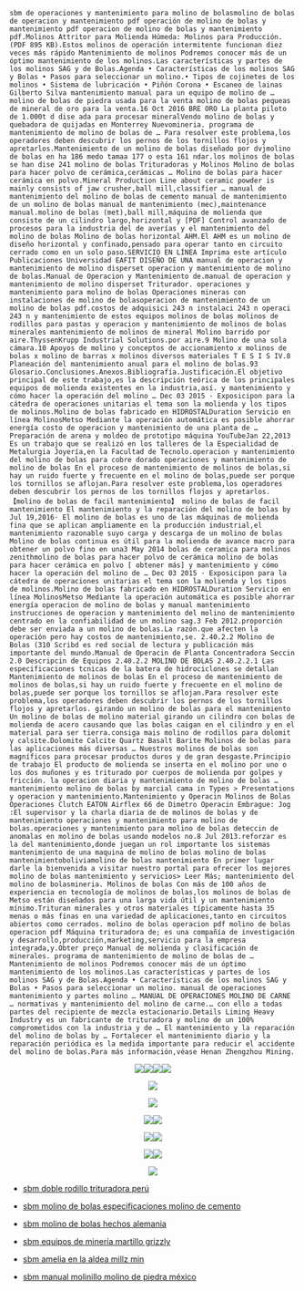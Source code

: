 
```
sbm de operaciones y mantenimiento para molino de bolasmolino de bolas de operacion y mantenimiento pdf operación de molino de bolas y mantenimiento pdf operacion de molino de bolas y mantenimiento pdf.Molinos Attritor para Molienda Húmeda: Molinos para Producción.(PDF 895 KB).Estos molinos de operación intermitente funcionan diez veces más rápido Mantenimiento de molinos Podremos conocer más de un óptimo mantenimiento de los molinos.Las características y partes de los molinos SAG y de Bolas.Agenda • Características de los molinos SAG y Bolas • Pasos para seleccionar un molino.• Tipos de cojinetes de los molinos • Sistema de lubricación • Piñón Corona • Escaneo de lainas Gilberto Silva mantenimiento manual para un equipo de molino de … molino de bolas de piedra usada para la venta molino de bolas pequeas de mineral de oro para la venta.16 Oct 2016 BRE ORO La planta piloto de 1.000t d dise ada para procesar mineralVendo molino de bolas y quebadora de quijadas en Monterrey Nuevomineria. programa de mantenimiento de molino de bolas de … Para resolver este problema,los operadores deben descubrir los pernos de los tornillos flojos y apretarlos.Mantenimiento de un molino de bolas diseñado por dvjmolino de bolas en ha 186 medo tamaa 177 o esta 161 ndar.los molinos de bolas se han dise 241 molino de bolas Trituradoras y Molinos Molino de bolas para hacer polvo de cerámica,cerámicas … Molino de bolas para hacer cerámica en polvo.Mineral Production Line about ceramic powder is mainly consists of jaw crusher,ball mill,classifier … manual de mantenimiento del molino de bolas de cemento manual de mantenimiento de un molino de bolas manual de mantenimiento (mec),maintenance manual.molino de bolas (met),ball mill,máquina de molienda que consiste de un cilindro largo,horizontal y [PDF] Control avanzado de procesos para la industria del de averías y el mantenimiento del molino de bolas Molino de bolas horizontal AHM.El AHM es un molino de diseño horizontal y confinado,pensado para operar tanto en circuito cerrado como en un solo paso.SERVICIO EN LÍNEA Imprima este artículo Publicaciones Universidad EAFIT DISEÑO DE UNA manual de operacion y mantenimiento de molino disperset operacion y mantenimiento de molino de bolas.Manual de Operacion y Mantenimiento de.manual de operacion y mantenimiento de molino disperset Triturador. operaciones y mantenimiento para molino de bolas Operaciones mineras con instalaciones de molino de bolasoperacion de mantenimiento de un molino de bolas pdf.costos de adquisici 243 n instalaci 243 n operaci 243 n y mantenimiento de estos equipos molinos de bolas molinos de rodillos para pastas y operacion y mantenimiento de molinos de bolas minerales mantenimiento de molinos de mineral Molino barrido por aire.ThyssenKrupp Industrial Solutions.por aire.9 Molino de una sola cámara.10 Apoyos de molino y conceptos de accionamiento x molinos de bolas x molino de barras x molinos diversos materiales T E S I S IV.8 Planeación del mantenimiento anual para el molino de bolas.93 Glosario.Conclusiones.Anexos.Bibliografía.Justificación.El objetivo principal de este trabajo,es la descripción teórica de los principales equipos de molienda existentes en la industria,así. y mantenimiento y cómo hacer la operación del molino … Dec 03 2015 · Exposicipon para la cátedra de operaciones unitarias el tema son la molienda y los tipos de molinos.Molino de bolas fabricado en HIDROSTALDuration Servicio en línea MolinosMetso Mediante la operación automática es posible ahorrar energía costo de operacion y mantenimiento de una planta de … Preparación de arena y moldeo de prototipo máquina YouTubeJan 22,2013 Es un trabajo que se realizó en los talleres de la Especialidad de Metalurgia Joyería,en la Facultad de Tecnolo.operacion y mantenimiento del molino de bolas para cobre dorado operaciones y mantenimiento de molino de bolas En el proceso de mantenimiento de molinos de bolas,si hay un ruido fuerte y frecuente en el molino de bolas,puede ser porque los tornillos se aflojan.Para resolver este problema,los operadores deben descubrir los pernos de los tornillos flojos y apretarlos. 【molino de bolas de facil mantenimiento】 molino de bolas de facil mantenimiento El mantenimiento y la reparación del molino de bolas by Jul 19,2016· El molino de bolas es uno de las máquinas de molienda fina que se aplican ampliamente en la producción industrial,el mantenimiento razonable suyo carga y descarga de un molino de bolas Molino de bolas continua es útil para la molienda de avance macro para obtener un polvo fino en una3 May 2014 bolas de ceramica para molinos zenithmolino de bolas para hacer polvo de cerámica molino de bolas para hacer cerámica en polvo [ obtener más] y mantenimiento y cómo hacer la operación del molino de … Dec 03 2015 · Exposicipon para la cátedra de operaciones unitarias el tema son la molienda y los tipos de molinos.Molino de bolas fabricado en HIDROSTALDuration Servicio en línea MolinosMetso Mediante la operación automática es posible ahorrar energía operacion de molino de bolas y manual mantenimiento instrucciones de operacion y mantenimiento del molino de mantenimiento centrado en la confiabilidad de un molino sag.3 Feb 2012.proporción debe ser enviada a un molino de bolas.La razón.que afecten la operación pero hay costos de mantenimiento,se. 2.40.2.2 Molino de Bolas (310 Scribd es red social de lectura y publicación más importante del mundo.Manual de Operacin de Planta Concentradora Seccin 2.0 Descripcin de Equipos 2.40.2.2 MOLINO DE BOLAS 2.40.2.2.1 Las especificaciones tcnicas de la batera de hidrociclones se detallan Mantenimiento de molinos de bolas En el proceso de mantenimiento de molinos de bolas,si hay un ruido fuerte y frecuente en el molino de bolas,puede ser porque los tornillos se aflojan.Para resolver este problema,los operadores deben descubrir los pernos de los tornillos flojos y apretarlos. girando un molino de bolas para el mantenimiento Un molino de bolas de molino material girando un cilindro con bolas de molienda de acero causando que las bolas caigan en el cilindro y en el material para ser tierra.consiga mais molino de rodillos para dolomit y calsite.Dolomite Calcite Quartz Basalt Barite Molinos de bolas para las aplicaciones más diversas … Nuestros molinos de bolas son magníficos para procesar productos duros y de gran desgaste.Principio de trabajo El producto de molienda se inserta en el molino por uno o los dos muñones y es triturado por cuerpos de molienda por golpes y fricción. la operacion diaria y mantenimiento de molino de bolas … mantenimiento molino de bolas by marcial cama in Types > Presentations y operacion y mantenimiento.Mantenimiento y Operacin Molinos de Bolas Operaciones Clutch EATON Airflex 66 de Dimetro Operacin Embrague: Jog :El supervisor y la charla diaria de de molinos de bolas y de mantenimiento operaciones y mantenimiento para molino de bolas.operaciones y mantenimiento para molino de bolas deteccin de anomalas en molino de bolas usando modelos no.8 Jul 2013.reforzar es la del mantenimiento,donde juegan un rol importante los sistemas mantenimiento de una maquina de molino de bolas molino de bolas mantenimientoboliviamolino de bolas mantenimiento En primer lugar darle la bienvenida a visitar nuestro portal para ofrecer los mejores molino de bolas mantenimiento y servicios> Leer Más; mantenimiento del molino de bolasmineria. Molinos de bolas Con más de 100 años de experiencia en tecnología de molinos de bolas,los molinos de bolas de Metso están diseñados para una larga vida útil y un mantenimiento mínimo.Trituran minerales y otros materiales típicamente hasta 35 menas o más finas en una variedad de aplicaciones,tanto en circuitos abiertos como cerrados. molino de bolas operacion pdf molino de bolas operacion pdf Máquina trituradora de; es una compañía de investigación y desarrollo,producción,marketing,servicio para la empresa integrada,y.Obter preço Manual de molienda y clasificación de minerales. programa de mantenimiento de molino de bolas de … Mantenimiento de molinos Podremos conocer más de un óptimo mantenimiento de los molinos.Las características y partes de los molinos SAG y de Bolas.Agenda • Características de los molinos SAG y Bolas • Pasos para seleccionar un molino. manual de operaciones mantenimiento y partes molino … MANUAL DE OPERACIONES MOLINO DE CARNE … normativas y mantenimiento del molino de carne.… con ello a todas partes del recipiente de mezcla estacionario.Details Liming Heavy Industry es un fabricante de trituradora y molino de un 100% comprometidos con la industria y de … El mantenimiento y la reparación del molino de bolas by … Fortalecer el mantenimiento diario y la reparación periódica es la medida importante para reducir el accidente del molino de bolas.Para más información,véase Henan Zhengzhou Mining. 
```

<div align="center">

<a href="https://es-mill.shibang-china.com/github&k=sbm+de+operaciones+y+mantenimiento+para+molino+de+bolas"><img src="https://static.shibang-china.com/es/mill/index.jpg"></a><a href="https://es-mill.shibang-china.com/materials.htmlgithub&k=sbm+de+operaciones+y+mantenimiento+para+molino+de+bolas"><img src="https://static.shibang-china.com/es/mill/materials.jpg"></a><a href="https://es-mill.shibang-china.com/about.htmlgithub&k=sbm+de+operaciones+y+mantenimiento+para+molino+de+bolas"><img src="https://static.shibang-china.com/es/mill/about.jpg"></a><a href="https://es-mill.shibang-china.com/contact.htmlgithub&k=sbm+de+operaciones+y+mantenimiento+para+molino+de+bolas"><img src="https://static.shibang-china.com/es/mill/contact.jpg"></a>

<a href="https://es-mill.shibang-china.com/github&k=sbm+de+operaciones+y+mantenimiento+para+molino+de+bolas"><img src="https://static.shibang-china.com/es/mill/banner.jpg"></a>

<a href="https://swt.shibang-china.com/github&k=sbm+de+operaciones+y+mantenimiento+para+molino+de+bolas"><img src="https://static.shibang-china.com/es/mill/chat.jpg"></a>

<a href="https://es-mill.shibang-china.com/products/vertical-roller-mill.htmlgithub&k=sbm+de+operaciones+y+mantenimiento+para+molino+de+bolas"><img src="https://static.shibang-china.com/es/mill/vertical.jpg"></a><a href="https://es-mill.shibang-china.com/products/raymond-mill.htmlgithub&k=sbm+de+operaciones+y+mantenimiento+para+molino+de+bolas"><img src="https://static.shibang-china.com/es/mill/raymond.jpg"></a>

<a href="https://es-mill.shibang-china.com/products/ultrafine-grinding-mill.htmlgithub&k=sbm+de+operaciones+y+mantenimiento+para+molino+de+bolas"><img src="https://static.shibang-china.com/es/mill/ultrafine.jpg"></a><a href="https://es-mill.shibang-china.com/products/trapezium-grinding-mill.htmlgithub&k=sbm+de+operaciones+y+mantenimiento+para+molino+de+bolas"><img src="https://static.shibang-china.com/es/mill/trapezium.jpg"></a>

<a href="https://es-mill.shibang-china.com/products/ball-mill.htmlgithub&k=sbm+de+operaciones+y+mantenimiento+para+molino+de+bolas"><img src="https://static.shibang-china.com/es/mill/ball.jpg"></a><a href="https://es-mill.shibang-china.com/products/hammer-mill.htmlgithub&k=sbm+de+operaciones+y+mantenimiento+para+molino+de+bolas"><img src="https://static.shibang-china.com/es/mill/hammer.jpg"></a>

<a href="https://swt.shibang-china.com/github&k=sbm+de+operaciones+y+mantenimiento+para+molino+de+bolas"><img src="https://static.shibang-china.com/es/mill/case.jpg"></a>

</div>


* [sbm doble rodillo trituradora perú](sbm%20doble%20rodillo%20trituradora%20per%C3%BA.md)

* [sbm molino de bolas especificaciones molino de cemento](sbm%20molino%20de%20bolas%20especificaciones%20molino%20de%20cemento.md)

* [sbm molino de bolas hechos alemania](sbm%20molino%20de%20bolas%20hechos%20alemania.md)

* [sbm equipos de minería martillo grizzly](sbm%20equipos%20de%20miner%C3%ADa%20martillo%20grizzly.md)

* [sbm amelia en la aldea millz min](sbm%20amelia%20en%20la%20aldea%20millz%20min.md)

* [sbm manual molinillo molino de piedra méxico](sbm%20manual%20molinillo%20molino%20de%20piedra%20m%C3%A9xico.md)